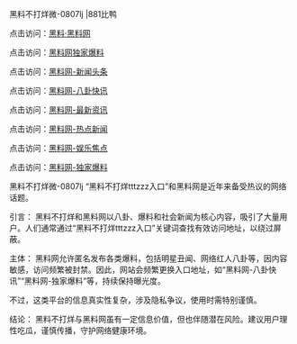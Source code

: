 黑料不打烊微-0807lj |881比鸭

点击访问：<a href="https://heiliaolvzlu3.pages.dev">黑料·黑料网</a>

点击访问：<a href="https://heiliaoyvnrda.pages.dev">黑料网独家爆料</a>

点击访问：<a href="https://heiliao5s28gk.pages.dev">黑料网-新闻头条</a>

点击访问：<a href="https://heiliaokof3cy.pages.dev">黑料网-八卦快讯</a>

点击访问：<a href="https://heiliao9wsbg3.pages.dev">黑料网-最新资讯</a>

点击访问：<a href="https://heiliaoxrq8i9.pages.dev">黑料网-热点新闻</a>

点击访问：<a href="https://heiliaoryrhyu.pages.dev">黑料网-娱乐焦点</a>

点击访问：<a href="https://heiliaox6jgh3.pages.dev">黑料网-独家爆料</a>

黑料不打烊微-0807lj
“黑料不打烊tttzzz入口”和黑料网是近年来备受热议的网络话题。

引言：
黑料不打烊和黑料网以八卦、爆料和社会新闻为核心内容，吸引了大量用户。人们通常通过“黑料不打烊tttzzz入口”关键词查找有效访问地址，以绕过屏蔽。

主体：
黑料网允许匿名发布各类爆料，包括明星丑闻、网络红人八卦等，因内容敏感，访问频繁被封禁。因此，网站会频繁更换入口地址，如“黑料网-八卦快讯”“黑料网-独家爆料”等，持续保持曝光度。

不过，这类平台的信息真实性复杂，涉及隐私争议，使用时需特别谨慎。

结论：
黑料不打烊与黑料网虽有一定信息价值，但也伴随潜在风险。建议用户理性吃瓜，谨慎传播，守护网络健康环境。

